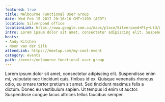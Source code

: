 ```yaml
---
featured: true
title: Melbourne Functional User Group
date: Wed Feb 15 2017 20:16:16 GMT+1100 (AEDT)
location: Silverpond office
locationLink: https://www.google.com.au/maps/place/Silverpond+Pty+Ltd/@-37.8155307,144.9619365,17z/data=!3m1!4b1!4m5!3m4!1s0x6ad65d4ad27d7477:0x1df4da6f0e20a734!8m2!3d-37.8155307!4d144.9619365?hl=en
intro: Lorem ipsum dolor sit amet, consectetur adipiscing elit. Suspendisse enim mi, vulputate nec tincidunt quis, finibus id ex. Quisque venenatis rhoncus odio, eu ornare tortor pretium sit amet. Sed tincidunt maximus felis a dictum. Donec eu vestibulum sapien. Ut tempus id enim ut auctor. Suspendisse congue lacus ultrices tellus faucibus semper.
hosts:
- Andy Kitchen
- Noon van der Silk
attendLink: https://meetup.com/my-cool-event
category: events
path: /events/melbourne-functional-user-group
---
```

Lorem ipsum dolor sit amet, consectetur adipiscing elit. Suspendisse enim mi, vulputate nec tincidunt quis, finibus id ex. Quisque venenatis rhoncus odio, eu ornare tortor pretium sit amet. Sed tincidunt maximus felis a dictum. Donec eu vestibulum sapien. Ut tempus id enim ut auctor. Suspendisse congue lacus ultrices tellus faucibus semper.
